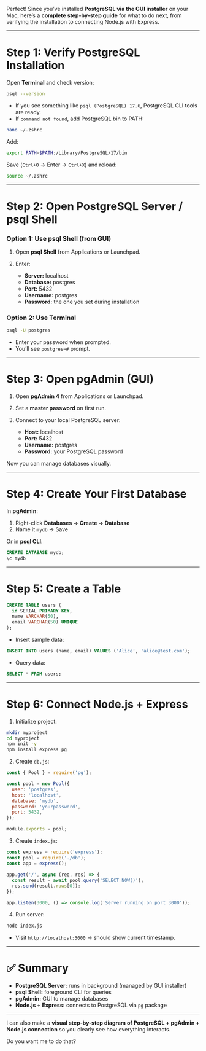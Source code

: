 Perfect! Since you’ve installed **PostgreSQL via the GUI installer** on your Mac, here’s a **complete step-by-step guide** for what to do next, from verifying the installation to connecting Node.js with Express.

---

# **Step 1: Verify PostgreSQL Installation**

Open **Terminal** and check version:

```bash
psql --version
```

* If you see something like `psql (PostgreSQL) 17.6`, PostgreSQL CLI tools are ready.
* If `command not found`, add PostgreSQL bin to PATH:

```bash
nano ~/.zshrc
```

Add:

```bash
export PATH=$PATH:/Library/PostgreSQL/17/bin
```

Save (`Ctrl+O` → Enter → `Ctrl+X`) and reload:

```bash
source ~/.zshrc
```

---

# **Step 2: Open PostgreSQL Server / psql Shell**

### Option 1: Use psql Shell (from GUI)

1. Open **psql Shell** from Applications or Launchpad.
2. Enter:

   * **Server:** localhost
   * **Database:** postgres
   * **Port:** 5432
   * **Username:** postgres
   * **Password:** the one you set during installation

### Option 2: Use Terminal

```bash
psql -U postgres
```

* Enter your password when prompted.
* You’ll see `postgres=#` prompt.

---

# **Step 3: Open pgAdmin (GUI)**

1. Open **pgAdmin 4** from Applications or Launchpad.
2. Set a **master password** on first run.
3. Connect to your local PostgreSQL server:

   * **Host:** localhost
   * **Port:** 5432
   * **Username:** postgres
   * **Password:** your PostgreSQL password

Now you can manage databases visually.

---

# **Step 4: Create Your First Database**

In **pgAdmin**:

1. Right-click **Databases → Create → Database**
2. Name it `mydb` → Save

Or in **psql CLI**:

```sql
CREATE DATABASE mydb;
\c mydb
```

---

# **Step 5: Create a Table**

```sql
CREATE TABLE users (
  id SERIAL PRIMARY KEY,
  name VARCHAR(50),
  email VARCHAR(50) UNIQUE
);
```

* Insert sample data:

```sql
INSERT INTO users (name, email) VALUES ('Alice', 'alice@test.com');
```

* Query data:

```sql
SELECT * FROM users;
```

---

# **Step 6: Connect Node.js + Express**

1. Initialize project:

```bash
mkdir myproject
cd myproject
npm init -y
npm install express pg
```

2. Create `db.js`:

```js
const { Pool } = require('pg');

const pool = new Pool({
  user: 'postgres',
  host: 'localhost',
  database: 'mydb',
  password: 'yourpassword',
  port: 5432,
});

module.exports = pool;
```

3. Create `index.js`:

```js
const express = require('express');
const pool = require('./db');
const app = express();

app.get('/', async (req, res) => {
  const result = await pool.query('SELECT NOW()');
  res.send(result.rows[0]);
});

app.listen(3000, () => console.log('Server running on port 3000'));
```

4. Run server:

```bash
node index.js
```

* Visit `http://localhost:3000` → should show current timestamp.

---

# ✅ **Summary**

* **PostgreSQL Server:** runs in background (managed by GUI installer)
* **psql Shell:** foreground CLI for queries
* **pgAdmin:** GUI to manage databases
* **Node.js + Express:** connects to PostgreSQL via `pg` package

---

I can also make a **visual step-by-step diagram of PostgreSQL + pgAdmin + Node.js connection** so you clearly see how everything interacts.

Do you want me to do that?
